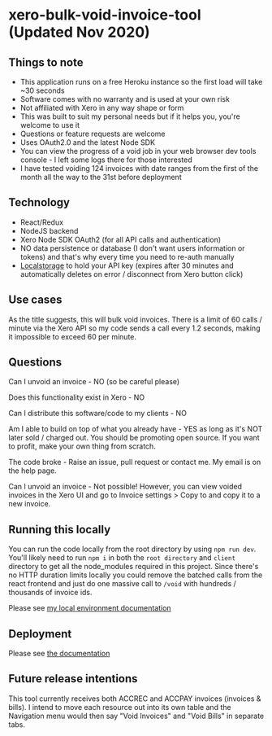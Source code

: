 # xero-bulk-void-invoice-tool (Updated Nov 2020)

## Things to note

- This application runs on a free Heroku instance so the first load will take ~30 seconds
- Software comes with no warranty and is used at your own risk
- Not affiliated with Xero in any way shape or form
- This was built to suit my personal needs but if it helps you, you're welcome to use it
- Questions or feature requests are welcome
- Uses OAuth2.0 and the latest Node SDK
- You can view the progress of a void job in your web browser dev tools console - I left some logs there for those interested
- I have tested voiding 124 invoices with date ranges from the first of the month all the way to the 31st before deployment

## Technology

- React/Redux
- NodeJS backend
- Xero Node SDK OAuth2 (for all API calls and authentication)
- NO data persistence or database (I don't want users information or tokens) and that's why every time you need to re-auth manually
- [Localstorage](https://stackoverflow.com/questions/17139519/what-is-localstorage) to hold your API key (expires after 30 minutes and automatically deletes on error / disconnect from Xero button click)

## Use cases

As the title suggests, this will bulk void invoices. There is a limit of 60 calls / minute via the Xero API so my code sends a call every 1.2 seconds, making it impossible to exceed 60 per minute.

## Questions

Can I unvoid an invoice - NO (so be careful please)

Does this functionality exist in Xero - NO

Can I distribute this software/code to my clients - NO

Am I able to build on top of what you already have - YES as long as it's NOT later sold / charged out. You should be promoting open source. If you want to profit, make your own thing from scratch.

The code broke - Raise an issue, pull request or contact me. My email is on the help page.

Can I unvoid an invoice - Not possible! However, you can view voided invoices in the Xero UI and go to Invoice settings > Copy to and copy it to a new invoice.

## Running this locally

You can run the code locally from the root directory by using `npm run dev`. You'll likely need to run `npm i` in both the `root directory` and `client` directory to get all the node_modules required in this project. Since there's no HTTP duration limits locally you could remove the batched calls from the react frontend and just do one massive call to `/void` with hundreds / thousands of invoice ids.

Please see [my local environment documentation](/docs/localenv.md)

## Deployment

Please see [the documentation](/docs/deployment.md)

## Future release intentions

This tool currently receives both ACCREC and ACCPAY invoices (invoices & bills). I intend to move each resource out into its own table and the Navigation menu would then say "Void Invoices" and "Void Bills" in separate tabs. 
